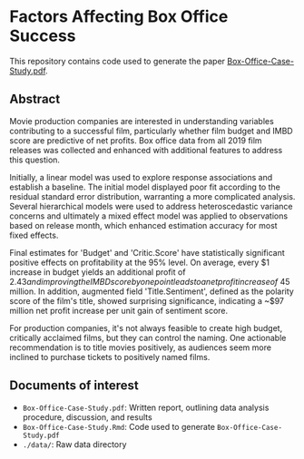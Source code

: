 # Factors Affecting Box Office Success
This repository contains code used to generate the paper [Box-Office-Case-Study.pdf](Box-Office-Case-Study.pdf).

## Abstract
Movie production companies are interested in understanding variables contributing
to a successful film, particularly whether film budget and IMBD score 
are predictive of net profits. Box office data from all 2019 film releases 
was collected and enhanced with additional features to address this question. 

Initially, a linear model was used to explore response associations and establish
a baseline. The initial model displayed poor fit according to the residual standard 
error distribution, warranting a more complicated analysis. Several hierarchical models
were used to address heteroscedastic variance concerns and ultimately a mixed effect
model was applied to observations based on release month, which enhanced estimation 
accuracy for most fixed effects.

Final estimates for 'Budget' and 'Critic.Score' have statistically significant
positive effects on profitability at the 95% level. On average, every $1 increase
in budget yields an additional profit of $2.43 and improving the IMBD score by one 
point leads to a net profit increase of ~$45 million. In addition, augmented field 'Title.Sentiment',
defined as the polarity score of the film's title, showed surprising significance,
indicating a ~$97 million net profit increase per unit gain of sentiment score. 

For production companies, it's not always feasible to create high budget, critically
acclaimed films, but they can control the naming. One actionable recommendation 
is to title movies positively, as audiences seem more inclined to purchase tickets
to positively named films.


## Documents of interest

- `Box-Office-Case-Study.pdf`: Written report, outlining data analysis procedure, discussion, and results
- `Box-Office-Case-Study.Rmd`: Code used to generate `Box-Office-Case-Study.pdf`
- `./data/`: Raw data directory
